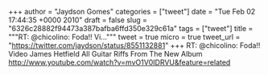 
+++
author = "Jaydson Gomes"
categories = ["tweet"]
date = "Tue Feb 02 17:44:35 +0000 2010"
draft = false
slug = "6326c28882f94473a387bafba6ffd350e329c61a"
tags = ["tweet"]
title = """RT: @chicolino: Foda!! Vi..."""
tweet = true
micro = true
tweet_url = "https://twitter.com/jaydson/status/8551132881"
+++
RT: @chicolino: Foda!! Video James Hetfield All Guitar Riffs From The New Album http://www.youtube.com/watch?v=mvO1V0IDRVU&feature=related
